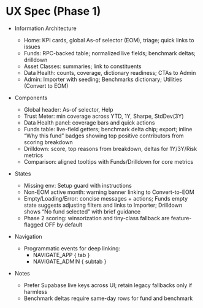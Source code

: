 # UX Spec (Phase 1)

- Information Architecture
  - Home: KPI cards, global As-of selector (EOM), triage; quick links to issues
  - Funds: RPC-backed table; normalized live fields; benchmark deltas; drilldown
  - Asset Classes: summaries; link to constituents
  - Data Health: counts, coverage, dictionary readiness; CTAs to Admin
  - Admin: Importer with seeding; Benchmarks dictionary; Utilities (Convert to EOM)

- Components
  - Global header: As-of selector, Help
  - Trust Meter: min coverage across YTD, 1Y, Sharpe, StdDev(3Y)
  - Data Health panel: coverage bars and quick actions
  - Funds table: live-field getters; benchmark delta chip; export; inline “Why this fund” badges showing top positive contributors from scoring breakdown
  - Drilldown: score, top reasons from breakdown, deltas for 1Y/3Y/Risk metrics
  - Comparison: aligned tooltips with Funds/Drilldown for core metrics

- States
  - Missing env: Setup guard with instructions
  - Non-EOM active month: warning banner linking to Convert-to-EOM
  - Empty/Loading/Error: concise messages + actions; Funds empty state suggests adjusting filters and links to Importer; Drilldown shows “No fund selected” with brief guidance
  - Phase 2 scoring: winsorization and tiny-class fallback are feature-flagged OFF by default

- Navigation
  - Programmatic events for deep linking:
    - NAVIGATE_APP { tab }
    - NAVIGATE_ADMIN { subtab }

- Notes
  - Prefer Supabase live keys across UI; retain legacy fallbacks only if harmless
  - Benchmark deltas require same-day rows for fund and benchmark